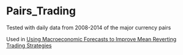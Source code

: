 # Pairs_Trading
Tested with daily data from 2008-2014 of the major currency pairs

Used in [Using Macroeconomic Forecasts to Improve Mean Reverting Trading Strategies](https://papers.ssrn.com/sol3/papers.cfm?abstract_id=2972365)


